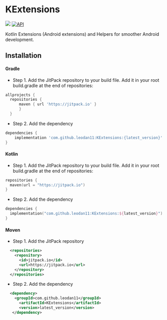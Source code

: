 # KExtensions

[![](https://jitpack.io/v/leodan11/KExtensions.svg)](https://jitpack.io/#leodan11/KExtensions)
[![API](https://img.shields.io/badge/API-21%2B-brightgreen.svg?style=flat)](https://android-arsenal.com/api?level=21)


Kotlin Extensions (Android extensions) and Helpers for smoother Android development.

## Installation

#### Gradle

- Step 1. Add the JitPack repository to your build file. Add it in your root build.gradle at the end of repositories:

```gradle
allprojects {
  repositories {
      maven { url 'https://jitpack.io' }
      }
  }
```

- Step 2. Add the dependency

```gradle
dependencies {
    implementation 'com.github.leodan11:KExtensions:{latest_version}'
}
```

#### Kotlin

- Step 1. Add the JitPack repository to your build file. Add it in your root build.gradle at the end of repositories:

```kotlin
repositories {
  maven(url = "https://jitpack.io")
}
```

- Step 2. Add the dependency

```kotlin
dependencies {
  implementation("com.github.leodan11:KExtensions:${latest_version}")
}
```

#### Moven

- Step 1. Add the JitPack repository

```xml
  <repositories>
    <repository>
      <id>jitpack.io</id>
      <url>https://jitpack.io</url>
    </repository>
  </repositories>
```

- Step 2. Add the dependency

```xml
  <dependency>
    <groupId>com.github.leodan11</groupId>
      <artifactId>KExtensions</artifactId>
      <version>latest_version</version>
   </dependency>
```
